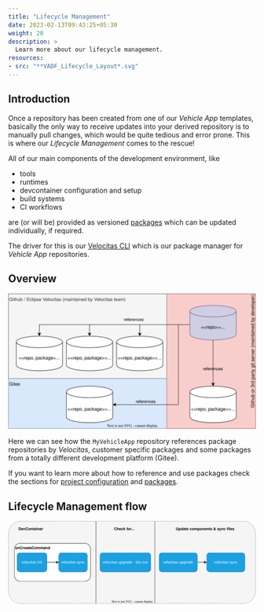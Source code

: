 ```yaml
---
title: "Lifecycle Management"
date: 2023-02-13T09:43:25+05:30
weight: 20
description: >
  Learn more about our lifecycle management.
resources:
- src: "**VADF_Lifecycle_Layout*.svg"
---
```


## Introduction

Once a repository has been created from one of our _Vehicle App_ templates, basically the only way to receive updates into your derived repository is to manually pull changes, which would be quite tedious and error prone. This is where our _Lifecycle Management_ comes to the rescue!

All of our main components of the development environment, like

* tools
* runtimes
* devcontainer configuration and setup
* build systems
* CI workflows

are (or will be) provided as versioned [packages](/docs/concepts/lifecycle_management/packages/) which can be updated individually, if required.

The driver for this is our [Velocitas CLI](https://github.com/eclipse-velocitas/cli) which is our package manager for _Vehicle App_ repositories.

## Overview

![](./VADF_Lifecycle_Layout.drawio.svg)

Here we can see how the `MyVehicleApp` repository references package repositories by _Velocitas_, customer specific packages and some packages from a totally different development platform (Gitee).

If you want to learn more about how to reference and use packages check the sections for [project configuration](/docs/concepts/lifecycle_management/project_configuration/) and [packages](/docs/concepts/lifecycle_management/packages/usage/).

## Lifecycle Management flow

![](./VADF_Lifecycle_Flow.drawio.svg)

